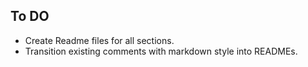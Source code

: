 ## To DO
  * Create Readme files for all sections.
  * Transition existing comments with markdown style into READMEs.
